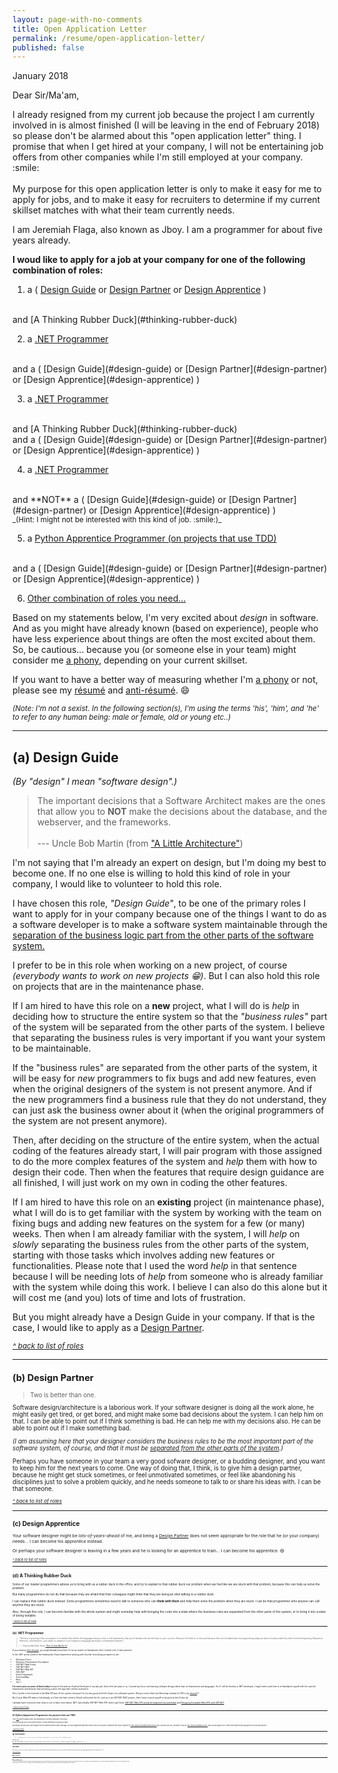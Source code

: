 ```yaml
---
layout: page-with-no-comments
title: Open Application Letter
permalink: /resume/open-application-letter/
published: false
---
```

<!-- 
<style>
  h2 {
    color: #6a9fb5;
  }
</style>
 -->

January 2018


Dear Sir/Ma'am,

<span class="message">
<!-- 
The project I am currently involved in is almost finished, and I'm going to resign in the first week of February. (after my resignation, I will be needing a month before I can leave)
<br /><br />
-->
I already resigned from my current job because the project I am currently involved in is almost finished (I will be leaving in the end of February 2018) so please don't be alarmed about this "open application letter" thing. I promise that when I get hired at your company, I will not be entertaining job offers from other companies while I'm still employed at your company. :smile:
<br /><br />
My purpose for this open application letter is only to make it easy for me to apply for jobs, and to make it easy for recruiters to determine if my current skillset matches with what their team currently needs.
<!-- 
<br /><br />
<em>(I actually also have a secret agenda for doing this. But it is secret, so I'm not going to tell you what it is. But this secret agenda is for the good of the software industry, so you have nothing to worry about it.)</em>
-->
</span>



I am Jeremiah Flaga, also known as Jboy. I am a programmer for about five years already.



<strong id="list-of-roles">I woud like to apply for a job at your company for one of the following combination of roles:</strong>

1. a ( [Design Guide](#design-guide) or [Design Partner](#design-partner) or [Design Apprentice](#design-apprentice) )
<br />
and [A Thinking Rubber Duck](#thinking-rubber-duck)

2. a [.NET Programmer](#dotnet-programmer)
<br />
and a ( [Design Guide](#design-guide) or [Design Partner](#design-partner) or [Design Apprentice](#design-apprentice) )

3. a [.NET Programmer](#dotnet-programmer)
<br />
and [A Thinking Rubber Duck](#thinking-rubber-duck)
<br />
and a ( [Design Guide](#design-guide) or [Design Partner](#design-partner) or [Design Apprentice](#design-apprentice) )

4. a [.NET Programmer](#dotnet-programmer)
<br />
and **NOT** a ( [Design Guide](#design-guide) or [Design Partner](#design-partner) or [Design Apprentice](#design-apprentice) )
<br />
<small>_(Hint: I might not be interested with this kind of job. :smile:)_</small>

5. a [Python Apprentice Programmer (on projects that use TDD)](#python-programmer)
<br />
and a ( [Design Guide](#design-guide) or [Design Partner](#design-partner) or [Design Apprentice](#design-apprentice) )

6. [Other combination of roles you need...](#other)



Based on my statements below, I'm very excited about _design_ in software. And as you might have already known (based on experience), people who have less experience about things are often the most excited about them. So, be cautious... because you (or someone else in your team) might consider me [a phony](http://www.hanselman.com/blog/ImAPhonyAreYou.aspx), depending on your current skillset.

If you want to have a better way of measuring whether I'm [a phony](http://www.hanselman.com/blog/ImAPhonyAreYou.aspx) or not, please see my [r&eacute;sum&eacute;](/resume/) and [anti-r&eacute;sum&eacute;](/resume/anti-resume/). :smile:



<small>_(Note: I'm not a sexist. In the following section(s), I'm using the terms 'his', 'him', and 'he' to refer to any human being: male or female, old or young etc..)_</small>

-------------------------------------


<h2 id="design-guide">
  <strong>(a) Design Guide</strong>
</h2>

_(By "design" I mean "software design".)_

> The important decisions that a Software Architect makes are the ones that allow you to **NOT** make the decisions about the database, and the webserver, and the frameworks.
<br /><br />
--- Uncle Bob Martin (from ["A Little Architecture"](http://blog.cleancoder.com/uncle-bob/2016/01/04/ALittleArchitecture.html))


I'm not saying that I'm already an expert on design, but I'm doing my best to become one. If no one else is willing to hold this kind of role in your company, I would like to volunteer to hold this role.

I have chosen this role, _"Design Guide"_, to be one of the primary roles I want to apply for in your company because one of the things I want to do as a software developer is to make a software system maintainable through the [separation of the business logic part from the other parts of the software system.](http://craftsmanshipcounts.com/policy-mechanism-preservation-business-value/)

I prefer to be in this role when working on a new project, of course _(everybody wants to work on new projects :grin:)_. But I can also hold this role on projects that are in the maintenance phase.

If I am hired to have this role on a **new** project, what I will do is _help_ in deciding how to structure the entire system so that the _"business rules"_ part of the system will be separated from the other parts of the system. I believe that separating the business rules is very important if you want your system to be maintainable. 

If the "business rules" are separated from the other parts of the system, it will be easy for _new_ programmers to fix bugs and add new features, even when the original designers of the system is not present anymore. And if the new programmers find a business rule that they do not understand, they can just ask the business owner about it (when the original programmers of the system are not present anymore).

<!-- 
So this separation thing will be helpful mostly during the maintenance phase of the system, especially when the original developers of the system are not working on that project anymore... because programmers cannot use google to search about the business rules of a business. They can google for things like how to use a certain framework, but they cannot google for the business rules. They can ask the business owners about them, they can ask someone who is already familiar with the system, but they cannot google for them.
 -->

Then, after deciding on the structure of the entire system, when the actual coding of the features already start, I will pair program with those assigned to do the more complex features of the system and _help_ them with how to design their code. Then when the features that require design guidance are all finished, I will just work on my own in coding the other features.

If I am hired to have this role on an **existing** project (in maintenance phase), what I will do is to get familiar with the system by working with the team on fixing bugs and adding new features on the system for a few (or many) weeks. Then when I am already familiar with the system, I will _help_ on _slowly_ separating the business rules from the other parts of the system, starting with those tasks which involves adding new features or functionalities. Please note that I used the word _help_ in that sentence because I will be needing lots of _help_ from someone who is already familiar with the system while doing this work. I believe I can also do this alone but it will cost me (and you) lots of time and lots of frustration.

But you might already have a Design Guide in your company. If that is the case, I would like to apply as a [Design Partner](#design-partner).


<small>[_^ back to list of roles_](#list-of-roles)<small>



----------

<h2 id="design-partner">
  <strong>(b) Design Partner</strong>
</h2>

> Two is better than one.

Software design/architecture is a laborious work. If your software designer is doing all the work alone, he might easily get tired, or get bored, and might make some bad decisions about the system. I can help him on that. I can be able to point out if I think something is bad. He can help me with my decisions also. He can be able to point out if I make something bad.

_(I am assuming here that your designer considers the business rules to be the most important part of the software system, of course, and that it must be [separated from the other parts of the system](http://craftsmanshipcounts.com/policy-mechanism-preservation-business-value/).)_

Perhaps you have someone in your team a very good sofware designer, or a budding designer, and you want to keep him for the next years to come. One way of doing that, I think, is to give him a design partner, because he might get stuck sometimes, or feel unmotivated sometimes, or feel like abandoning his disciplines just to solve a problem quickly, and he needs someone to talk to or share his ideas with. I can be that someone.


<small>[_^ back to list of roles_](#list-of-roles)<small>



----------

<h2 id="design-apprentice">
  <strong>(c) Design Apprentice</strong>
</h2>

Your software designer might be _lots-of-years-ahead_ of me, and being a [Design Partner](#design-partner) does not seem appropriate for the role that he (or your company) needs... I can become his _apprentice_ instead.

Or perhaps your software designer is leaving in a few years and he is looking for an apprentice to train... I can become his apprentice. :smile:


<small>[_^ back to list of roles_](#list-of-roles)<small>



----------

<h2 id="thinking-rubber-duck">
  <strong>(d) A Thinking Rubber Duck</strong>
</h2>

Some of our master programmers advise us to bring with us a rubber duck in the office, and try to explain to that rubber duck our problem when we feel like we are stuck with that problem, because this can help us solve the problem.

But many programmers do not do that because they are afraid that their coleagues might think that they are being an idiot talking to a rubber duck.

I can replace that rubber duck instead. Some programmers sometimes need to talk to someone who can **_think with them_** and _help_ them solve the problem when they are stuck. I can be that programmer who anyone can call anytime they are stuck.

Also, through this role, I can become familiar with the whole system and might someday help with bringing the code into a state where the business rules are separated from the other parts of the system, or to bring it into a state of being testable.


<small>[_^ back to list of roles_](#list-of-roles)<small>



----------

<h2 id="dotnet-programmer">
  <strong>(e) .NET Programmer</strong>
</h2>

> "The key to growing in this occupation is to realize that neither the languages that you love or the frameworks that you’re familiar with are the keys to your success. Because the field is so new and because the core fundamentals of programming today are almost exactly what they were from the beginning (Sequence, Selection, and Iteration), your ability to advance is not hinged on language particulars or framework features." 
<br /><br />
> --- Terence McGhee (from ["This Is How We Do It"](https://terencemcghee.com/Articles/Tech/2015/10/25/A0B2606228759D1A888E0AFFDB9DADE0.html))


If you read my [Anti-r&eacute;sum&eacute;](/resume/anti-resume/#not-an-expert-on-frameworks), you might already know that I'm not an expert on frameworks (but I intend to be, if time permits).

In the .NET world, some of the frameworks I have experience working with (but far from being an expert in) are:

- Windows Forms
- Windows Presentation Foundation
- ASP.NET Web Forms
- ASP.NET MVC
- ASP.NET Web API
- ADO.NET
- Entity Framework
- StructureMap
- Moq
- (etc.)

**I'm even rusty on some of them today** because I became an Android Developer in my last job. And in the last year or so, I moved my focus into learning software design rather than on frameworks and languages. So if I will be hired as a .NET developer, I might need some time to re-familiarize myself with the specific frameworks and libraries that are being used in the app that I will be involved in.

Also, I prefer to be involved in the Web API part of the system, because I'm not very good with the UI part of a software system. (Did you notice that I put Bootstrap instead of CSS in my [r&eacute;sum&eacute;](/resume/)?)

But if your Web API team is full already, or if the role that I need to fill will still involve the UI, such as in an ASP.NET MVC project, then I have to push myself to be good at the UI also :smile:

I already have resources that I plan to use to learn more about .NET (specifically ASP.NET Web API) when I get hired: [ASP.NET Web API tutorial for beginners by kudvenkat](https://www.youtube.com/playlist?list=PL6n9fhu94yhW7yoUOGNOfHurUE6bpOO2b) and [Designing Evolvable Web APIs with ASP.NET](http://chimera.labs.oreilly.com/books/1234000001708/index.html).


<small>[_^ back to list of roles_](#list-of-roles)<small>



----------

<h2 id="python-programmer">
  <strong>(f) Python Apprentice Programmer (on projects that use TDD)</strong>
</h2>

I see [TDD](/memorabilia/quotes/tdd/) listed in almost every job description for a Python developer I see online.

If you are doing TDD in your Python project, I'm also interested in joining your team.

But please note also that, even though I first encountered Python many years ago, my recent significant experience with Python is only when I studied the first seven chapters of ["Test-Driven Development with Python"](https://www.obeythetestinggoat.com/book/praise.harry.html) last June and July 2017, and when I took the "[MIT OpenCourseWare 6.0001"](/2017/08/05/finished-mit-ocw-6.0001/) last July and August 2017. I have never experienced using python in a _real-world_ project.


<small>[_^ back to list of roles_](#list-of-roles)<small>



----------

<h2 id="tdd-preacher">
  <strong>(g) TDD Preacher</strong>
</h2>

> "... preaching sermons to the unconverted in the hope of redeeming them (or at least their code)." Tomek Kaczanowski


_TDD Preacher?_

No... Not really... Maybe someday I can become one. But today?... I don't know how to create sermons... :laughing: And I'm not good at speaking... at least not yet.



----------

<h2 id="other">
  <strong>(h) Other...</strong>
</h2>

If the role you need is not in the list above, but you suspect that I am fit for that kind of role, please contact me with the details of that kind of role you are offering and I will see if I am able to do it. :smile:


<small>[_^ back to list of roles_](#list-of-roles)<small>



<br />



## **More next time...**


----------

<h2 id="about-sideline-jobs">
  <strong>About sideline jobs</strong>
</h2>

In my five years of being a software developer, I experienced having a sideline job ony once, and it lasted only one month, because I noticed that having a sideline job does not help me reach some goals I want to reach, such as learning how to create well designed software systems, and learning how to be good at fixing messes which I and other programmers made. 

Because of that, you will be sure that when I sleep at night, I will only be dreaming about the problems that I encounter while working at your company, and not about problems of other companies. :smile:



<!--

### (a) Team member in a new project



If you have an upcoming project that you will be developing from scratch, I would like to present myself to become part of the team. I believe that I can help with the design/architecture of the project (as long as it is using an Object-Oriented language such as C#, Java, or Python).

I am most familiar with If your team will be using a language or frameworks that I'm not familiar with



### (d) Design Guardian (for new projects, through TDD)

Software systems with good design saves a lot of time and headaches for programmers when they need to change something, or when they need to add new features, or when they have a bug to fix.

That, of course, means that it will also save a lot of time and headaches for business people, and for the end-users of the software systems. 

I believe (like Micheal Feathers, Uncle Bob Martin, and many others do) that systems which have good design are systems that are _testable_.

> "If your code is not testable, then it is not well designed."
<br /><br />
> "In general, every time you encounter a testability problem, there is an underlying design problem."
<br /><br />
> --- Micheal Feathers (from "The Deep Synergy Between Testability and Good Design")

Simple rule, right?

_Not testable?... The design must be wrong!_

And what better way do we have today to ensure testability than TDD!

Test-Driven Development (TDD), is a very good way of ensuring that a software system is testable. And testable systems give a very good indication that it is a well designed system (which, like I said above, saves a lot of programmers' time and saves a lot of time of business people's time...)


... But I think that I can only do this role if I am involved in a project from the very start. So you can hire me for this position only if you have a new project which you want to be testable.



You might ask, "How are you going to do this?"

First of all, it would be best if I have a design partner, or you will assign me as partner of your best software designer.

Well, I will do what 


I' not a proponent of good design just for the sake of having a good design. I'm a proponent of good design because it helps in eliminating bugs, and good design helps in eliminating errors that programmers can make.



### (f) TDD Law Enforcer

 We programmers are lazy sometimes. We tend not to care about things --- "as long as it is working, it is okay"

 You might need someone to enforce TDD and not abandon that discipline even during times of crisis and panic.

    "The only way to go fast is to go well" ---- Uncle Bob Martin







### I don't think I'm mean

I believe that being mean will pugong my goal of fixing software systems (when I'm hired to fix one), because I know that I can work alone when fixing existing software systems.




### In case I did not pass the standard of your senior developer(s)

... I can become his apprentice, teaching me about design and other things, so that I can pass on his legacy to the next generation of programmers.



===============================================================================================
===============================================================================================
===============================================================================================
===============================================================================================
===============================================================================================
===============================================================================================
===============================================================================================
===============================================================================================
===============================================================================================
===============================================================================================
===============================================================================================


Good day Sir/Ma'am,

I am Jeremiah M. Flaga, a software developer for about five years already.

I experienced being involved in .NET projects for about four years and in an Android project for about a year.


But I believe that I can be able to work on an existing software that uses _any_ technology stack _(with the help of teammates, of course, and of the google search engine)_, most especially when the original designers and current designers of the software structured it so that it can be _easily_ understood by others.


I believe that if you are doing TDD, that means that you are thinking about your future, 
and I want to be involved with a team that brings good

It will be hard for that company to die because they will be making clients happy most of the time, if not all the time. I want to work for that kind of company.



I would like to apply for a job at your company. If you have lots of teams, and I have the freedom to choose which team I want to work with, I would prefer working on a team that creates Web APIs using ASP.NET WebAPI with [TDD](/memorabilia/quotes/tdd/). _(I prepared for ASP.NET WebAPI development by reading the book ["Designing Evolvable Web APIs with ASP.NET"](http://chimera.labs.oreilly.com/books/1234000001708) which is freely available online.)_


applying in consulting companies.


If you are not using TDD yet, I encourage you to use it because that would be one way of making sure that your employees will not leave you suddenly. TDD is not yet widely used. And many developers who experienced doing TDD do not want to look back or abandon this kind of practice because of the many benefits that it gives them.



If you embrace TDD now, you will attract good designers into your comapny, which will leave other companies wanting good designers. But if that will not happen, at least you helped raise the bar of professionalism in the software development world, while acquiring good designers in the process.





If you have a team that uses [TDD](/memorabilia/quotes/tdd/) as one of their practices, I would like to request you to please let me be involved in that team :smile: (even if the team is _not_ using technologies I am specifically familiar with). If the project is small or medium in size, I believe I can be able to contribute after about a month of familiarizing myself with the technology stack being used in that project (with the help of my teammates, of course :smile:).

I prefer to be involved in a team that uses [TDD](/memorabilia/quotes/tdd/) because I believe that, _today,_ if a team uses TDD as part of their practices, it is a very good indication that the members of that team cares _so much_ about their work, and about their teammates (and, of course, their clients).

_(I'm not saying that those who do not practice TDD do not care. I'm just saying that those who practice TDD cares 'more'.)_

If you do not have a team that uses TDD, I would like to be involved in a team that has code reviews (and/or pair programming) as part of their practices. I want to be involved in that kind of team because, I believe, if a team practices code reviews (and/or pair programming), it indicates that that team cares _so much_ about their work, and their teammates (and, of course, their clients).

_(I'm not saying that those who do not practice code reviews and/or pair programming do not care. I'm just saying that those who practice them cares 'more'.)_

If you do not have a team that practices TDD and/or pair programming

Thank you so much for your time. :smile:




Other programmers might be afraid to mentor because they fear that the one they are mentoring might be the one to replace them in the future.

But my reason for mentoring is so that I can learn from those I am mentoring, not only so that I can teach them what I know. And that means that I will still not become replacable. :smile:




I would prefer working on the Web API part of your software system, because I am not bery good with working with UIs.

But if the team that uses TDD also works with UIs, then I will work with them rather than...


-->






<!--
It would also be great working with you if your company has an existing mentoring program, or something like that, for beginning programmers. :+1:
-->




<!--
 ### A Human rubber duck

 I might not be the best designer you will ever have, but if you let me talk to people about design, or teach them a little bit about design, that might trigger the designer part within those developers and they will try to become better designers themselves.




-----------------

I must be allowed to question everything.
I, also, am willing to be questioned about every decision that I make (or made), and I promise I will be very willing to change that decision if I am convinced with the argument of the one who questions.

-----------------

-->